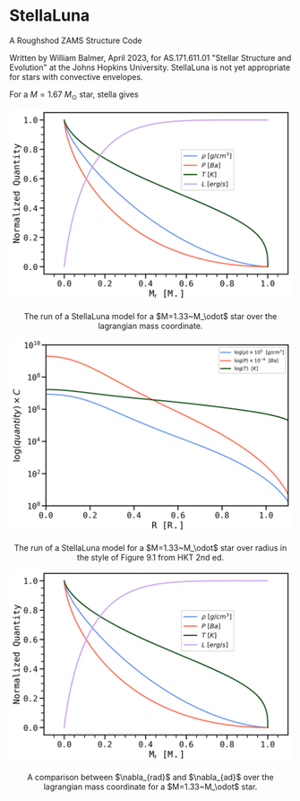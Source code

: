# StellaLuna
A Roughshod ZAMS Structure Code

Written by William Balmer, April 2023, for AS.171.611.01 "Stellar Structure and Evolution" at the Johns Hopkins University. StellaLuna is not yet appropriate for stars with convective envelopes.

For a $M=1.67~M_\odot$ star, stella gives

![The run of a StellaLuna model for a M=1.33 Msun star over the lagrangian mass coordinate.](./figures/run_over_mass_1.33.png)

<p style="text-align: center;">The run of a StellaLuna model for a $M=1.33~M_\odot$ star over the lagrangian mass coordinate.</p>

![The run of a StellaLuna model for a M=1.33 Msun star over radius in the style of Figure 9.1 from HKT 2nd ed.](./figures/run_over_radius_HKT9-1_1.33.png)

<p style="text-align: center;">The run of a StellaLuna model for a $M=1.33~M_\odot$ star over radius in the style of Figure 9.1 from HKT 2nd ed.</p>


![A comparison between del rad and del ad over the lagrangian mass coordinate for a M=1.33 Msun star.](./figures/run_over_mass_1.33.png)

<p style="text-align: center;">A comparison between $\nabla_{rad}$ and $\nabla_{ad}$ over the lagrangian mass coordinate for a $M=1.33~M_\odot$ star.</p>
